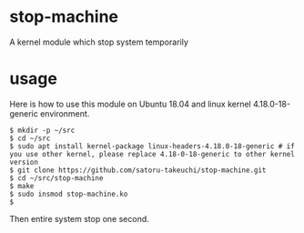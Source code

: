 # stop-machine
A kernel module which stop system temporarily

# usage

Here is how to use this module on Ubuntu 18.04 and linux kernel 4.18.0-18-generic environment.

```
$ mkdir -p ~/src
$ cd ~/src
$ sudo apt install kernel-package linux-headers-4.18.0-18-generic # if you use other kernel, please replace 4.18-0-18-generic to other kernel version
$ git clone https://github.com/satoru-takeuchi/stop-machine.git
$ cd ~/src/stop-machine
$ make
$ sudo insmod stop-machine.ko
$ 
```

Then entire system stop one second.
